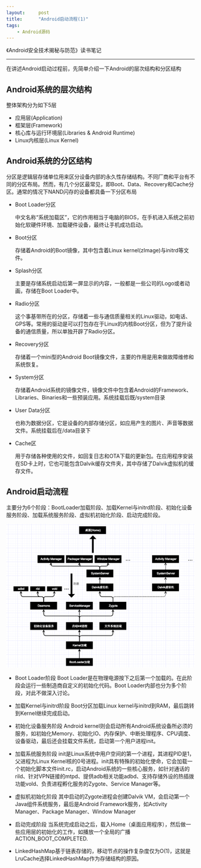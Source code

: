 ```yaml
---
layout:     post
title:      "Android启动流程(1)"
tags:
    - Android源码
---
```

《Android安全技术揭秘与防范》读书笔记

---

在讲述Android启动过程前，先简单介绍一下Android的层次结构和分区结构
## Android系统的层次结构

整体架构分为如下5层
- 应用层(Application)
- 框架层(Framework)
- 核心库与运行环境层(Libraries & Android Runtime)
- Linux内核层(Linux Kernel)

## Android系统的分区结构

分区是逻辑层存储单位用来区分设备内部的永久性存储结构。不同厂商和平台有不同的分区布局。然而，有几个分区最常见，即Boot、Data、Recovery和Cache分区。通常的情况下NAND闪存的设备都具备一下分区布局

- Boot Loader分区

  中文名称“系统加载区”，它的作用相当于电脑的BIOS，在手机进入系统之前初始化软硬件环境、加载硬件设备，最终让手机成功启动。
- Boot分区

  存储着Android的Boot镜像，其中包含着Linux kernel(zImage)与initrd等文件。

- Splash分区

  主要是存储系统启动后第一屏显示的内容，一般都是一些公司的Logo或者动画，存储在Boot Loader中。

- Radio分区

  这个事基带所在的分区，存储着一些与通信质量相关的Linux驱动，如电话、GPS等。常用的驱动是可以打包存在于Linux的内核Boot分区，但为了提升设备的通信质量，所以单独开辟了Radio分区。

- Recovery分区

  存储着一个mini型的Android Boot镜像文件，主要的作用是用来做故障维修和系统恢复。

- System分区

  存储着Android系统的镜像文件，镜像文件中包含着Android的Framework、Libraries、Binaries和一些预装应用。系统挂载后既/system目录

- User Data分区

  也称为数据分区，它是设备的内部存储分区，如应用产生的图片、声音等数据文件。系统挂载后在/data目录下

- Cache区

  用于存储各种使用的文件，如回复日志和OTA下载的更新包。在应用程序安装在SD卡上时，它也可能包含Dalvik缓存文件夹，其中存储了Dalvik虚拟机的缓存文件。


## Android启动流程
主要分为6个阶段：BootLoader加载阶段、加载Kernel与initrd阶段、初始化设备服务阶段、加载系统服务阶段、虚拟机初始化阶段、启动完成阶段。

![Android系统启动流程](/img/201610/android-start-process.png)

- Boot Loader阶段
Boot Loader是在物理电源按下之后第一个加载的。在此阶段会运行一些制造商自定义的初始化代码。Boot Loader内部也分为多个阶段，对此不做深入讨论。

- 加载Kernel与initrd阶段
Boot分区加载Linux kernel与initrd到RAM，最后跳转到Kernel继续完成启动。

- 初始化设备服务阶段
Android kernel则会启动所有Android系统设备所必须的服务，如初始化Memory、初始化IO、内存保护、中断处理程序、CPU调度、设备驱动，最后还会挂载文件系统，启动第一个用户进程init。

- 加载系统服务阶段
init是Linux系统中用户空间的第一个进程，其进程PID是1，父进程为Linux Kernel核的0号进程。init具有特殊的初始化使命，它会加载一个初始化脚本文件init.rc，启动Android系统的一些核心服务，如针对通话的rild、针对VPN链接的mtpd、提供adb相关功能adbd、支持存储外设的热插拨功能vold、负责进程孵化服务的Zygote、Service Manager等。

- 虚拟机初始化阶段
其中启动的Zygote进程会创建Dalvik VM，会启动第一个Java组件系统服务，最后是Android Framework服务，如Activity Manager、Package Manager、Window Manager

- 启动完成阶段
当系统完成启动之后，载入Home（桌面应用程序），然后做一些应用层的初始化的工作，如播放一个全局的广播ACTION_BOOT_COMPLETED.
- LinkedHashMap基于链表存储的，移动节点的操作复杂度仅为O(1)，这就是LruCache选择LinkedHashMap作为存储结构的原因。
